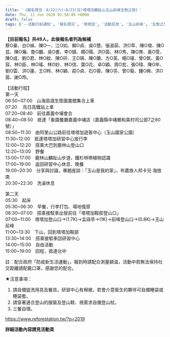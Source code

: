 ```yaml
---
title: '《報名現況：8/22(六)~8/23(日)塔塔加麟趾山玉山前峰生態之旅》'
date: Thu, 11 Jun 2020 02:58:49 +0000
draft: false
tags: ['--活動行前通知', '報名現況', '塔塔加', '活動訊息', '玉山前峰', '生態之旅', '行前通知', '麟趾山']
---
```


**【目前報名】共49人，此後報名者列為候補**  
蔡O豪、白O禎、陳O一、江O如、賴O貞、吳O慧、張淑茹、洪O苹、陳O堉、陳O芸、陳O瀚、詹O翽、吳O書、李O鎂、楊O陽、洪O茵、林O秀、陳O育、黃O雪、陳O成、劉O君、林O紋、陳O矸、王O瑛、陳O蘭、方O英、楊O璿、曾O筑、黃O容、林O臣、林O瑤、林O妙、林O信、葉O花、卓O穎、周O宏、張O瑋、陳O年、劉O雲、洪O蓮、王O羚、林O穎、莊O貞、石O蓉、陳O芬、曾O菊、鍾O興、洪O茵、謝O玲。

【活動行程】  
第一天  
06:50~07:00　山海島語生態圖書館集合上車  
07:20　 烏日高鐵站上車  
07:20~08:40　前往嘉義中埔會合  
08:40~08:50　抵達「象園餐廳嘉義中埔店（嘉義縣中埔鄉和美村司公部7之80號）」  
08:50~11:30　由阿里山公路前往塔塔加遊客中心（玉山國家公園）  
11:30~12:00　抵達塔塔加研習中心放行李  
12:00~12:20　搭乘大巴到鹿林山登山口  
12:20~13:00　野餐  
13:00~17:00　鹿林山麟趾山步道，鐵杉林帶植物認識  
17:00~19:00　返回研習中心休息、晚餐  
19:00~20:30　分享與討論，專題座談：「玉山是我的家」，布農族人邦卡兒‧海放南  
20:30~22:30　洗澡休息

第二天  
05:30　起床  
05:30~06:30　早餐，行李打包、場地復原  
06:30~07:00　搭乘接駁車出發前往「塔塔加鞍部登山口」  
07:00~11:00　塔塔加登山口→(1.7K)→孟祿亭→(1K)→前峰登山口→(0.8K)→玉山前峰  
11:00~13:30　下山，回到塔塔加鞍部  
13:30~14:00　搭乘接駁車回研習中心  
14:00~15:00　自由活動  
15:00~19:00　回程，抵達台中

註：配合政府「防疫新生活運動」，報到時請配合測量額溫，活動中若無法保持社交距離請配戴口罩，感謝您的配合。

★注意事項：

1.  請自備盥洗用具及餐具，研習中心有棉被，若會介意衛生的夥伴可自備睡袋或睡袋套。
2.  請穿著適合登山的服裝及登山鞋、視需求自備登山杖。
3.  三餐自理。

https://www.reforestation.tw/?p=2019

**詳細活動內容請見活動頁**